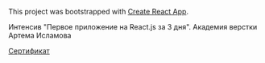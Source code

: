This project was bootstrapped with [Create React App](https://github.com/facebookincubator/create-react-app).

Интенсив "Первое приложение на React.js за 3 дня". Академия верстки Артема Исламова

[Сертификат](https://github.com/IrynaLypnyk/learn-React/blob/master/certificate.jpg)

